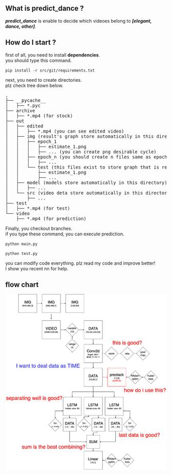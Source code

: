 ## What is predict_dance ?
***predict_dance*** is enable to decide which videoes belong to ***[elegant, dance, other]***.
## How do I start ?
first of all, you need to install **dependencies**.<br>
you should type this command.
```
pip install -r src/git/requirements.txt
```
next, you need to create directories.<br>
plz check tree down below.
<pre>
.
├── __pycache__
│   ├── *.pyc
├── archive
│   ├── *.mp4 (for stock)
├── out
│   ├── edited
│   │   ├── *.mp4 (you can see edited video)
│   ├── img (result's graph store automatically in this directory)
│   │   ├── epoch_1
│   │   │   ├── estimate_1.png
│   │   │   ├── ... (you can create png desirable cycle)
│   │   ├── epoch_n (you should create n files same as epoch num)
│   │   │   ├── ...
│   │   └── test (this files exist to store graph that is result each of test)
│   │       ├── estimate_1.png
│   │       ├── ...
│   ├── model (models store automatically in this directory)
│   │   ├── ...
│   └── src (video deta store automatically in this directory)
│       ├── ...
├── test
│   ├── *.mp4 (for test)
└── video
    ├── *.mp4 (for prediction)
</pre>
Finally, you checkout branches.<br>
if you type these command, you can execute prediction.
```
python main.py
```
```
python test.py
```

you can modify code everything. plz read my code and improve better!<br>
I show you recent nn for help.
## flow chart
![flowchart](src/git/flowchart.png)